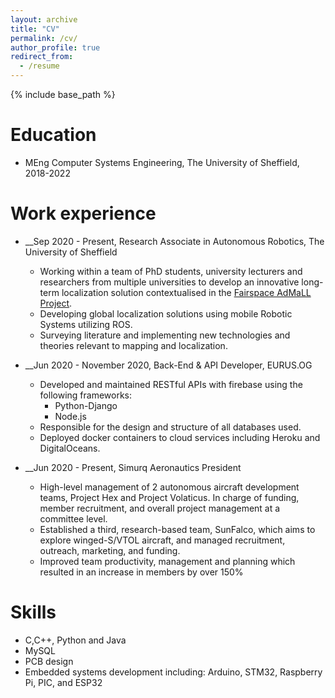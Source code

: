 ```yaml
---
layout: archive
title: "CV"
permalink: /cv/
author_profile: true
redirect_from:
  - /resume
---
```


{% include base_path %}

Education
======
* MEng Computer Systems Engineering, The University of Sheffield, 2018-2022

Work experience
======
* __Sep 2020 - Present, Research Associate in Autonomous Robotics, The University of Sheffield
  * Working within a team of PhD students, university lecturers and researchers from multiple universities to develop an innovative long-term localization solution contextualised in the [Fairspace AdMaLL Project](https://sites.google.com/view/fairsapce-admall).
  * Developing global localization solutions using mobile Robotic Systems utilizing ROS.
  * Surveying literature and implementing new technologies and theories relevant to mapping and localization.

* __Jun 2020 - November 2020, Back-End & API Developer, EURUS.OG
  * Developed and maintained RESTful APIs with firebase using the following frameworks:
    * Python-Django
    * Node.js
  * Responsible for the design and structure of all databases used.
  * Deployed docker containers to cloud services including Heroku and DigitalOceans.

* __Jun 2020 - Present, Simurq Aeronautics President
  * High-level management of 2 autonomous aircraft development teams, Project Hex and Project Volaticus. In charge of funding, member recruitment, and overall project management at a committee level.
  * Established a third, research-based team, SunFalco, which aims to explore winged-S/VTOL aircraft, and managed recruitment, outreach, marketing, and funding.
  * Improved team productivity, management and planning which resulted in an increase in members by over 150%


Skills
======
* C,C++, Python and Java
* MySQL
* PCB design
* Embedded systems development including: Arduino, STM32, Raspberry Pi, PIC, and ESP32

